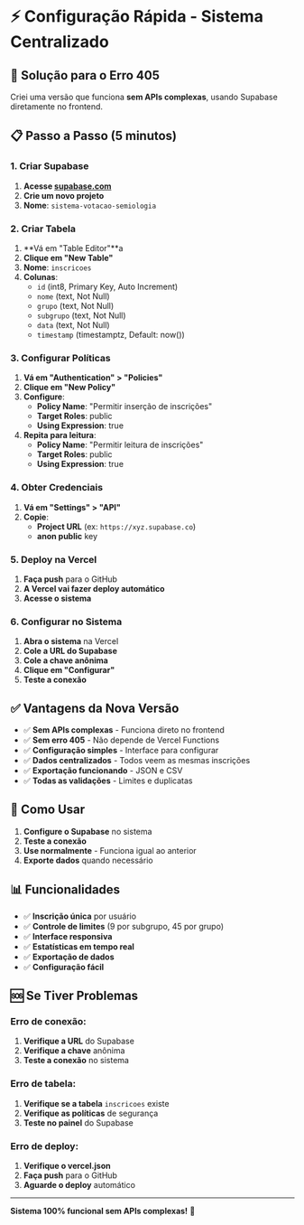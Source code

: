 # ⚡ Configuração Rápida - Sistema Centralizado

## 🚀 Solução para o Erro 405

Criei uma versão que funciona **sem APIs complexas**, usando Supabase diretamente no frontend.

## 📋 Passo a Passo (5 minutos)

### 1. Criar Supabase
1. **Acesse [supabase.com](https://supabase.com)**
2. **Crie um novo projeto**
3. **Nome**: `sistema-votacao-semiologia`

### 2. Criar Tabela
1. **Vá em "Table Editor"**a
2. **Clique em "New Table"**
3. **Nome**: `inscricoes`
4. **Colunas**:
   - `id` (int8, Primary Key, Auto Increment)
   - `nome` (text, Not Null)
   - `grupo` (text, Not Null)
   - `subgrupo` (text, Not Null)
   - `data` (text, Not Null)
   - `timestamp` (timestamptz, Default: now())

### 3. Configurar Políticas
1. **Vá em "Authentication" > "Policies"**
2. **Clique em "New Policy"**
3. **Configure**:
   - **Policy Name**: "Permitir inserção de inscrições"
   - **Target Roles**: public
   - **Using Expression**: true
4. **Repita para leitura**:
   - **Policy Name**: "Permitir leitura de inscrições"
   - **Target Roles**: public
   - **Using Expression**: true

### 4. Obter Credenciais
1. **Vá em "Settings" > "API"**
2. **Copie**:
   - **Project URL** (ex: `https://xyz.supabase.co`)
   - **anon public** key

### 5. Deploy na Vercel
1. **Faça push** para o GitHub
2. **A Vercel vai fazer deploy automático**
3. **Acesse o sistema**

### 6. Configurar no Sistema
1. **Abra o sistema** na Vercel
2. **Cole a URL do Supabase**
3. **Cole a chave anônima**
4. **Clique em "Configurar"**
5. **Teste a conexão**

## ✅ Vantagens da Nova Versão

- ✅ **Sem APIs complexas** - Funciona direto no frontend
- ✅ **Sem erro 405** - Não depende de Vercel Functions
- ✅ **Configuração simples** - Interface para configurar
- ✅ **Dados centralizados** - Todos veem as mesmas inscrições
- ✅ **Exportação funcionando** - JSON e CSV
- ✅ **Todas as validações** - Limites e duplicatas

## 🎯 Como Usar

1. **Configure o Supabase** no sistema
2. **Teste a conexão**
3. **Use normalmente** - Funciona igual ao anterior
4. **Exporte dados** quando necessário

## 📊 Funcionalidades

- ✅ **Inscrição única** por usuário
- ✅ **Controle de limites** (9 por subgrupo, 45 por grupo)
- ✅ **Interface responsiva**
- ✅ **Estatísticas em tempo real**
- ✅ **Exportação de dados**
- ✅ **Configuração fácil**

## 🆘 Se Tiver Problemas

### Erro de conexão:
1. **Verifique a URL** do Supabase
2. **Verifique a chave** anônima
3. **Teste a conexão** no sistema

### Erro de tabela:
1. **Verifique se a tabela** `inscricoes` existe
2. **Verifique as políticas** de segurança
3. **Teste no painel** do Supabase

### Erro de deploy:
1. **Verifique o vercel.json**
2. **Faça push** para o GitHub
3. **Aguarde o deploy** automático

---

**Sistema 100% funcional sem APIs complexas!** 🚀 